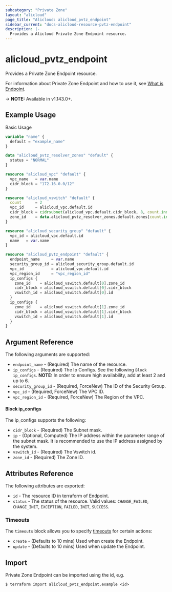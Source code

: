 ```yaml
---
subcategory: "Private Zone"
layout: "alicloud"
page_title: "Alicloud: alicloud_pvtz_endpoint"
sidebar_current: "docs-alicloud-resource-pvtz-endpoint"
description: |-
  Provides a Alicloud Private Zone Endpoint resource.
---
```


# alicloud\_pvtz\_endpoint

Provides a Private Zone Endpoint resource.

For information about Private Zone Endpoint and how to use it, see [What is Endpoint](https://www.alibabacloud.com/help/en/doc-detail/64611.htm).

-> **NOTE:** Available in v1.143.0+.


## Example Usage

Basic Usage

```terraform
variable "name" {
  default = "example_name"
}

data "alicloud_pvtz_resolver_zones" "default" {
  status = "NORMAL"
}

resource "alicloud_vpc" "default" {
  vpc_name   = var.name
  cidr_block = "172.16.0.0/12"
}

resource "alicloud_vswitch" "default" {
  count      = 2
  vpc_id     = alicloud_vpc.default.id
  cidr_block = cidrsubnet(alicloud_vpc.default.cidr_block, 8, count.index)
  zone_id    = data.alicloud_pvtz_resolver_zones.default.zones[count.index].zone_id
}

resource "alicloud_security_group" "default" {
  vpc_id = alicloud_vpc.default.id
  name   = var.name
}

resource "alicloud_pvtz_endpoint" "default" {
  endpoint_name     = var.name
  security_group_id = alicloud_security_group.default.id
  vpc_id            = alicloud_vpc.default.id
  vpc_region_id     = "vpc_region_id"
  ip_configs {
    zone_id    = alicloud_vswitch.default[0].zone_id
    cidr_block = alicloud_vswitch.default[0].cidr_block
    vswitch_id = alicloud_vswitch.default[0].id
  }
  ip_configs {
    zone_id    = alicloud_vswitch.default[1].zone_id
    cidr_block = alicloud_vswitch.default[1].cidr_block
    vswitch_id = alicloud_vswitch.default[1].id
  }
}

```

## Argument Reference

The following arguments are supported:

* `endpoint_name` - (Required) The name of the resource.
* `ip_configs` - (Required) The Ip Configs. See the following `Block ip_configs`. **NOTE:** In order to ensure high availability, add at least 2 and up to 6.
* `security_group_id` - (Required, ForceNew) The ID of the Security Group.
* `vpc_id` - (Required, ForceNew) The VPC ID.
* `vpc_region_id` - (Required, ForceNew) The Region of the VPC.

#### Block ip_configs

The ip_configs supports the following: 

* `cidr_block` - (Required) The Subnet mask.
* `ip` - (Optional, Computed) The IP address within the parameter range of the subnet mask.  It is recommended to use the IP address assigned by the system.
* `vswitch_id` - (Required) The Vswitch id.
* `zone_id` - (Required) The Zone ID.


## Attributes Reference

The following attributes are exported:

* `id` - The resource ID in terraform of Endpoint.
* `status` - The status of the resource. Valid values: `CHANGE_FAILED`, `CHANGE_INIT`, `EXCEPTION`, `FAILED`, `INIT`, `SUCCESS`.

### Timeouts

The `timeouts` block allows you to specify [timeouts](https://www.terraform.io/docs/configuration-0-11/resources.html#timeouts) for certain actions:

* `create` - (Defaults to 10 mins) Used when create the Endpoint.
* `update` - (Defaults to 10 mins) Used when update the Endpoint.

## Import

Private Zone Endpoint can be imported using the id, e.g.

```
$ terraform import alicloud_pvtz_endpoint.example <id>
```